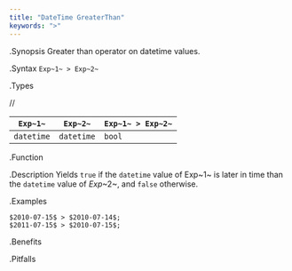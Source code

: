 ```yaml
---
title: "DateTime GreaterThan"
keywords: ">"
---
```


.Synopsis
Greater than operator on datetime values.

.Syntax
`Exp~1~ > Exp~2~`

.Types

//

| `Exp~1~`      | `Exp~2~`      | `Exp~1~ > Exp~2~`  |
| --- | --- | --- |
| `datetime`     |  `datetime`    | `bool`               |


.Function

.Description
Yields `true` if the `datetime` value of Exp~1~ is later in time than the `datetime` value
of _Exp_~2~, and `false` otherwise.

.Examples
```rascal-shell
$2010-07-15$ > $2010-07-14$;
$2011-07-15$ > $2010-07-15$;
```

.Benefits

.Pitfalls

